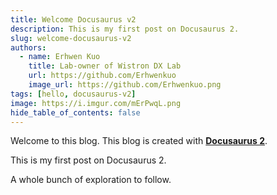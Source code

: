 ```yaml
---
title: Welcome Docusaurus v2
description: This is my first post on Docusaurus 2.
slug: welcome-docusaurus-v2
authors:
  - name: Erhwen Kuo
    title: Lab-owner of Wistron DX Lab
    url: https://github.com/Erhwenkuo
    image_url: https://github.com/Erhwenkuo.png
tags: [hello, docusaurus-v2]
image: https://i.imgur.com/mErPwqL.png
hide_table_of_contents: false
---
```

Welcome to this blog. This blog is created with [**Docusaurus 2**](https://docusaurus.io/).

<!--truncate-->

This is my first post on Docusaurus 2.

A whole bunch of exploration to follow.